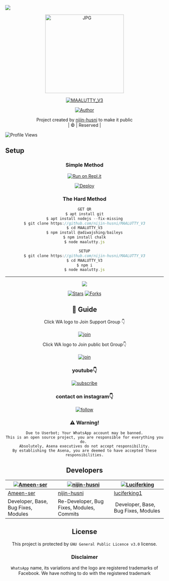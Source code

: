  <img src="https://i.ibb.co/RvGKqGG/IMG-20220101-154556.png"></a>

<div align="center">
        <img src="https://i.ibb.co/HpN1BZs/maalutty.jpg" alt="JPG" width="250" height="250"/>
</p>

<a href="#"><img title="MAALUTTY_V3" src="https://img.shields.io/badge/MAALUTTY_V3-green?colorA=%23ff0000&colorB=%23017e40&style=for-the-badge"></a>
</p>
  <p align="center">
<a href="https://github.com/nijin-husni"><img title="Author" src="https://img.shields.io/badge/Author-Husnijin-/MAALUTTY_V3?color=blue&style=for-the-badge&logo=whatsapp"></a>
</p>
</div>
<p align="center">
Project created by <a href="https://github.com/nijin-husni">nijin-husni</a> to make it public
    <br>
       | © |
        Reserved |
    <br> 
</p>

![Profile Views](https://hits.seeyoufarm.com/api/count/incr/badge.svg?url=https://github.com/nijin-husni/MAALUTTY_V3&title=MAALUTTY_V3%20Views)

## Setup
<div align="center">

  ### Simple Method
 
[![Run on Repl.it](https://repl.it/badge/github/quiec/whatsAlfa)](https://replit.com/@Husniser/MAALUTTYV3-QR)
  

[![Deploy](https://www.herokucdn.com/deploy/button.svg)](https://heroku.com/deploy?template=https://github.com/nijin-husni/MAALUTTY_V3) 
 
### The Hard Method
```js
GET QR
$ apt install git
$ apt install nodejs --fix-missing
$ git clone https://github.com/nijin-husni/MAALUTTY_V3
$ cd MAALUTTY_V3
$ npm install @adiwajshing/baileys
$ npm install chalk
$ node maalutty.js
```
      
```js
SETUP
$ git clone https://github.com/nijin-husni/MAALUTTY_V3
$ cd MAALUTTY_V3
$ npm i
$ node maalutty.js
```

----

  <p align="center">
  <a href="httsp://github.com/nijin-husni/MAALUTTY_V3">
    
<a href="https://github.com/farhan-dqz/followers">
<img src="https://img.shields.io/github/repo-size/farhan-dqz/Julie-Mwol?color=green&label=Repo%20total%20size&style=plastic">
<p align="center">
<a href="https://github.com/nijin-husni/followers"
<img title="Followers" src="https://img.shields.io/github/followers/nijin-husni?color=blue&style=flat-square"></a>
<a href="https://github.com/nijin-husni/MAALUTTY_V3/stargazers/"><img title="Stars" src="https://img.shields.io/github/stars/nijin-husni/MAALUTTY_V3?color=blue&style=flat-trangle"></a>
<a href="https://github.com/nijin-husni/MAALUTTY_V3/network/members"><img title="Forks" src="https://img.shields.io/github/forks/nijin-husni/MAALUTTY_V3?color=blue&style=flat-trangle"></a>
</p>

## 📢 Guide
Click WA logo to Join Support Group 👇
    <br>
<br>
  [![join](https://github.com/Alien-alfa/PublicBot/blob/main/wlogo.svg.png)](https://chat.whatsapp.com/FO3JyZPm1ma3vHyEQjaToY)
  <div align="center">


Click WA logo to Join public bot Group👇
    <br>
<br>
  [![join](https://github.com/Alien-alfa/PublicBot/blob/main/wlogo.svg.png)](https://chat.whatsapp.com/BUt420LTGKBHNHALHKV9jJ)
  <div align="center">

  </div>

### youtube👇

[![subscribe](https://i.ibb.co/mqttCVQ/images-1-1.png)](https://youtube.com/channel/UCllom1TvXieyxcGaanSpMvA)


### contact on instagram👇

[![follow](https://i.ibb.co/zHdm4Hj/images-5-2.jpg)](https://www.instagram.com/_husni_ser_/)


### ⚠️ Warning! 
```
Due to Userbot; Your WhatsApp account may be banned.
This is an open source project, you are responsible for everything you do. 
Absolutely, Asena executives do not accept responsibility.
By establishing the Asena, you are deemed to have accepted these responsibilities.
```

## Developers
  <div align="center">
    
  [![Ameen-ser](https://github.com/Ameen-ser.png?size=100)](https://github.com/Ameen-ser) | [![nijin-husni](https://github.com/nijin-husni.png?size=100)](https://github.com/AI-VIKI) | [![Luciferking](https://github.com/luciferking1.png?size=100)](https://github.com/luciferking1) 
----|----|----
[Ameen-ser](https://github.com/Ameen-ser) | [nijin-husni](https://github.com/nijin-husni) | [luciferking1](https://github.com/luciferking1) 
Developer, Base, Bug Fixes, Modules| Re-Developer, Bug Fixes, Modules, Commits |  Developer, Base, Bug Fixes, Modules
  </div>
    
    


## License
This project is protected by `GNU General Public Licence v3.0` license.

### Disclaimer
`WhatsApp` name, its variations and the logo are registered trademarks of Facebook. We have nothing to do with the registered trademark
